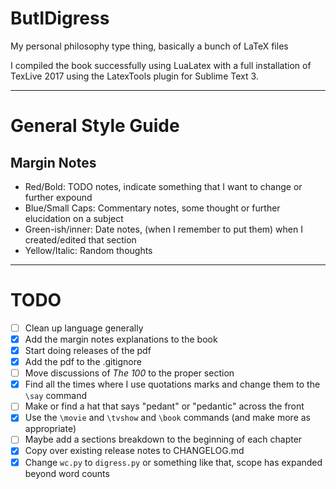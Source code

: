 # ButIDigress
My personal philosophy type thing, basically a bunch of LaTeX files

I compiled the book successfully using LuaLatex with a full installation of TexLive 2017 using the LatexTools plugin for Sublime Text 3.

---

# General Style Guide
## Margin Notes
- Red/Bold: TODO notes, indicate something that I want to change or further expound
- Blue/Small Caps: Commentary notes, some thought or further elucidation on a subject
- Green-ish/inner: Date notes, (when I remember to put them) when I created/edited that section
- Yellow/Italic: Random thoughts 

---

# TODO
- [ ] Clean up language generally
- [x] Add the margin notes explanations to the book
- [x] Start doing releases of the pdf
- [x] Add the pdf to the .gitignore
- [ ] Move discussions of _The 100_ to the proper section
- [x] Find all the times where I use quotations marks and change them to the `\say` command
- [ ] Make or find a hat that says "pedant" or "pedantic" across the front
- [x] Use the `\movie` and `\tvshow` and `\book` commands (and make more as appropriate)
- [ ] Maybe add a sections breakdown to the beginning of each chapter
- [x] Copy over existing release notes to CHANGELOG.md
- [x] Change `wc.py` to `digress.py` or something like that, scope has expanded beyond word counts 
